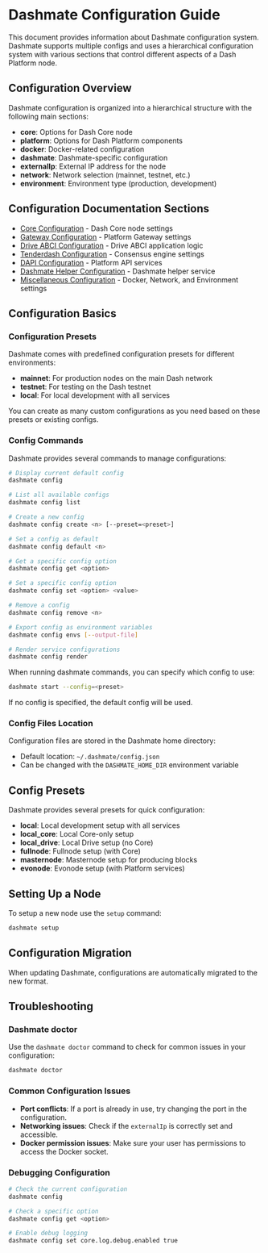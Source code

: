 # Dashmate Configuration Guide

This document provides information about Dashmate configuration system.
Dashmate supports multiple configs and uses a hierarchical configuration system with various sections that control different aspects of a Dash Platform node.

## Configuration Overview

Dashmate configuration is organized into a hierarchical structure with the following main sections:

- **core**: Options for Dash Core node
- **platform**: Options for Dash Platform components
- **docker**: Docker-related configuration
- **dashmate**: Dashmate-specific configuration
- **externalIp**: External IP address for the node
- **network**: Network selection (mainnet, testnet, etc.)
- **environment**: Environment type (production, development)

## Configuration Documentation Sections

- [Core Configuration](./core.md) - Dash Core node settings
- [Gateway Configuration](./gateway.md) - Platform Gateway settings
- [Drive ABCI Configuration](./drive-abci.md) - Drive ABCI application logic
- [Tenderdash Configuration](./tenderdash.md) - Consensus engine settings
- [DAPI Configuration](./dapi.md) - Platform API services
- [Dashmate Helper Configuration](./dashmate.md) - Dashmate helper service
- [Miscellaneous Configuration](./misc.md) - Docker, Network, and Environment settings

## Configuration Basics

### Configuration Presets

Dashmate comes with predefined configuration presets for different environments:

- **mainnet**: For production nodes on the main Dash network
- **testnet**: For testing on the Dash testnet
- **local**: For local development with all services

You can create as many custom configurations as you need based on these presets or existing configs.

### Config Commands

Dashmate provides several commands to manage configurations:

```bash
# Display current default config
dashmate config

# List all available configs
dashmate config list

# Create a new config
dashmate config create <n> [--preset=<preset>]

# Set a config as default
dashmate config default <n>

# Get a specific config option
dashmate config get <option>

# Set a specific config option
dashmate config set <option> <value>

# Remove a config
dashmate config remove <n>

# Export config as environment variables
dashmate config envs [--output-file]

# Render service configurations
dashmate config render
```

When running dashmate commands, you can specify which config to use:

```bash
dashmate start --config=<preset>
```

If no config is specified, the default config will be used.

### Config Files Location

Configuration files are stored in the Dashmate home directory:

- Default location: `~/.dashmate/config.json`
- Can be changed with the `DASHMATE_HOME_DIR` environment variable

## Config Presets

Dashmate provides several presets for quick configuration:

- **local**: Local development setup with all services
- **local_core**: Local Core-only setup
- **local_drive**: Local Drive setup (no Core)
- **fullnode**: Fullnode setup (with Core)
- **masternode**: Masternode setup for producing blocks
- **evonode**: Evonode setup (with Platform services)


## Setting Up a Node

To setup a new node use the `setup` command:

```bash
dashmate setup
```

## Configuration Migration

When updating Dashmate, configurations are automatically migrated to the new format.

## Troubleshooting

### Dashmate doctor

Use the `dashmate doctor` command to check for common issues in your configuration:

```bash
dashmate doctor
```

### Common Configuration Issues

- **Port conflicts**: If a port is already in use, try changing the port in the configuration.
- **Networking issues**: Check if the `externalIp` is correctly set and accessible.
- **Docker permission issues**: Make sure your user has permissions to access the Docker socket.

### Debugging Configuration

```bash
# Check the current configuration
dashmate config

# Check a specific option
dashmate config get <option>

# Enable debug logging
dashmate config set core.log.debug.enabled true
```
